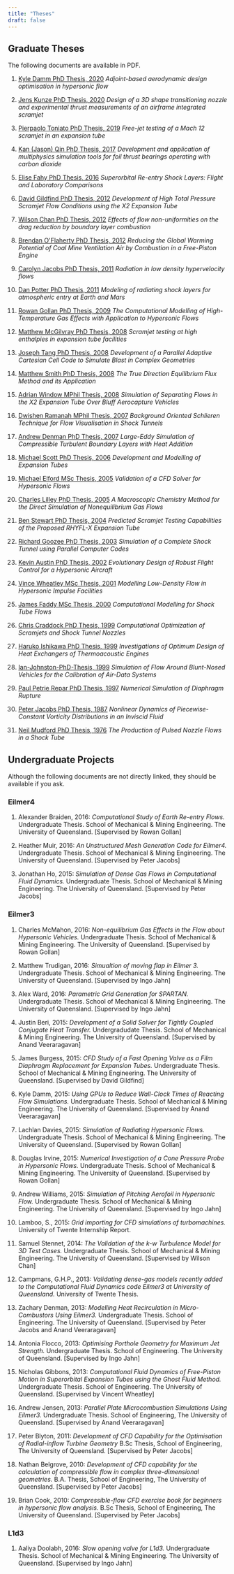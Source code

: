 ```yaml
---
title: "Theses"
draft: false
---
```


## Graduate Theses
The following documents are available in PDF.

1. [Kyle Damm PhD Thesis, 2020](/pdfs/kyle-damm-phd-thesis-feb-2020.pdf) *Adjoint-based aerodynamic design optimisation in hypersonic flow*

1. [Jens Kunze PhD Thesis, 2020](/pdfs/jens-kunze-phd-thesis-feb-2020.pdf) *Design of a 3D shape transitioning nozzle and experimental thrust measurements of an airframe integrated scramjet*

1. [Pierpaolo Toniato PhD Thesis, 2019](/pdfs/pierpaolo-toniato-phd-thesis-2019.pdf) *Free-jet testing of a Mach 12 scramjet in an expansion tube*

1. [Kan (Jason) Qin PhD Thesis, 2017](/pdfs/kan-qin-phd-thesis-oct-2017.pdf) *Development and application of multiphysics simulation tools for foil thrust bearings operating with carbon dioxide*

1. [Elise Fahy PhD Thesis, 2016](/pdfs/elise-fahy-phd-thesis-dec-2016.pdf) *Superorbital Re-entry Shock Layers: Flight and Laboratory Comparisons*

1. [David Gildfind PhD Thesis, 2012](/pdfs/david-gildfind-phd-thesis-oct-2012.pdf) *Development of High Total Pressure Scramjet Flow Conditions using the X2 Expansion Tube*

1. [Wilson Chan PhD Thesis, 2012](/pdfs/wilson-chan-phd-thesis-aug-2012.pdf) *Effects of flow non-uniformities on the drag reduction by boundary layer combustion*

1. [Brendan O'Flaherty PhD Thesis, 2012](/pdfs/brendan-oflaherty-phd-thesis-june-2012.pdf) *Reducing the Global Warming Potential of Coal Mine Ventilation Air by Combustion in a Free-Piston Engine*

1. [Carolyn Jacobs PhD Thesis, 2011](/pdfs/carolyn-jacobs-phd-finalthesis-UQversion-aug-2011.pdf) *Radiation in low density hypervelocity flows*

1. [Dan Potter PhD Thesis, 2011](/pdfs/dan-potter-phd-thesis-may-2011.pdf) *Modeling of radiating shock layers for atmospheric entry at Earth and Mars*

1. [Rowan Gollan PhD Thesis, 2009](/pdfs/rowan-gollan-PhD-thesis-feb-2009.pdf) *The Computational Modelling of High-Temperature Gas Effects with Application to Hypersonic Flows*

1. [Matthew McGilvray PhD Thesis, 2008](/pdfs/matt-mcgilvray-PhD-thesis-sep-2008.pdf) *Scramjet testing at high enthalpies in expansion tube facilities*

1. [Joseph Tang PhD Thesis, 2008](/pdfs/joseph-tang-PhD-thesis-jun-2008.pdf) *Development of a Parallel Adaptive Cartesian Cell Code to Simulate Blast in Complex Geometries*

1. [Matthew Smith PhD Thesis, 2008](/pdfs/matthew-smith-PhD-thesis-june-2008.pdf) *The True Direction Equilibrium Flux Method and its Application*

1. [Adrian Window MPhil Thesis, 2008](/pdfs/adriaan-window-MPhil-thesis-oct-2008.pdf) *Simulation of Separating Flows in the X2 Expansion Tube Over Bluff Aerocapture Vehicles*

1. [Dwishen Ramanah MPhil Thesis, 2007](/pdfs/dwishen-ramanah-mphil_thesis-jan-2007.pdf) *Background Oriented Schlieren Technique for Flow Visualisation in Shock Tunnels*

1. [Andrew Denman PhD Thesis, 2007](/pdfs/andrew-denman-PhD-thesis-jan-2007.pdf) *Large-Eddy Simulation of Compressible Turbulent Boundary Layers with Heat Addition*

1. [Michael Scott PhD Thesis, 2006](/pdfs/michael-scott-phd-thesis-june-2006.pdf) *Development and Modelling of Expansion Tubes*

1. [Michael Elford MSc Thesis, 2005](/pdfs/michael-elford-masters-thesis-sep-2005.pdf) *Validation of a CFD Solver for Hypersonic Flows*

1. [Charles Lilley PhD Thesis, 2005](/pdfs/charles-lilley-phd-thesis-jun-2005.pdf) *A Macroscopic Chemistry Method for the Direct Simulation of Nonequilibrium Gas Flows*

1. [Ben Stewart PhD Thesis, 2004](/pdfs/ben-stewart-phd-thesis-oct-2004.pdf) *Predicted Scramjet Testing Capabilities of the Proposed RHYFL-X Expansion Tube*

1. [Richard Goozee PhD Thesis, 2003](/pdfs/richard-goozee-phd-thesis-apr-2003.pdf) *Simulation of a Complete Shock Tunnel using Parallel Computer Codes*

1. [Kevin Austin PhD Thesis, 2002](/pdfs/kevin-austin-phd-thesis-june-2002.pdf) *Evolutionary Design of Robust Flight Control for a Hypersonic Aircraft*

1. [Vince Wheatley MSc Thesis, 2001](/pdfs/vince-wheatley-masters-thesis-aug-2001.pdf) *Modelling Low-Density Flow in Hypersonic Impulse Facilities*

1. [James Faddy MSc Thesis, 2000](/pdfs/james-faddy-masters-thesis-aug-2000.pdf) *Computational Modelling for Shock Tube Flows*

1. [Chris Craddock PhD Thesis, 1999](/pdfs/chris-craddock-phd-thesis-aug-1999.pdf) *Computational Optimization of Scramjets and Shock Tunnel Nozzles*

1. [Haruko Ishikawa PhD Thesis, 1999](/pdfs/haruko-ishikawa-phd-thesis-dec-1999.pdf) *Investigations of Optimum Design of Heat Exchangers of Thermoacoustic Engines*

1. [Ian-Johnston-PhD-Thesis, 1999](/pdfs/ian-johnston-phd-thesis-jan-1999-export.pdf) *Simulation of Flow Around Blunt-Nosed Vehicles for the Calibration of Air-Data Systems*

1. [Paul Petrie Repar PhD Thesis, 1997](/pdfs/paul-petrie-repar-phd-thesis-dec-1997.pdf) *Numerical Simulation of Diaphragm Rupture*

1. [Peter Jacobs PhD Thesis, 1987](/pdfs/peter-jacobs-phd-thesis-may-1987.pdf) *Nonlinear Dynamics of Piecewise-Constant Vorticity Distributions in an Inviscid Fluid*

1. [Neil Mudford PhD Thesis, 1976](/pdfs/neil-mudford-phd-thesis-production-of-pulsed-nozzle-flows.pdf) *The Production of Pulsed Nozzle Flows in a Shock Tube*

## Undergraduate Projects
Although the following documents are not directly linked, they should be available if you ask.

### Eilmer4

1. Alexander Braiden, 2016: *Computational Study of Earth Re-entry Flows.* Undergraduate Thesis. School of Mechanical & Mining Engineering. The University of Queensland. [Supervised by Rowan Gollan]

1. Heather Muir, 2016: *An Unstructured Mesh Generation Code for Eilmer4.* Undergraduate Thesis. School of Mechanical & Mining Engineering. The University of Queensland. [Supervised by Peter Jacobs]

1. Jonathan Ho, 2015: *Simulation of Dense Gas Flows in Computational Fluid Dynamics.* Undergraduate Thesis. School of Mechanical & Mining Engineering. The University of Queensland. [Supervised by Peter Jacobs]


### Eilmer3

1. Charles McMahon, 2016: *Non-equilibrium Gas Effects in the Flow about Hypersonic Vehicles.* Undergraduate Thesis. School of Mechanical & Mining Engineering. The University of Queensland. [Supervised by Rowan Gollan]

1. Matthew Trudigan, 2016: *Simualtion of moving flap in Eilmer 3.* Undergraduate Thesis. School of Mechanical & Mining Engineering. The University of Queensland. [Supervised by Ingo Jahn]

1. Alex Ward, 2016: *Parametric Grid Generation for SPARTAN.*  Undergraduate Thesis. School of Mechanical & Mining Engineering. The University of Queensland. [Supervised by Ingo Jahn]

1. Justin Beri, 2015: *Development of a Solid Solver for Tightly Coupled Conjugate Heat Transfer.* Undergradudate Thesis. School of Mechanical & Mining Engineering. The University of Queensland. [Supervised by Anand Veeraragavan]

1. James Burgess, 2015: *CFD Study of a Fast Opening Valve as a Film Diaphragm Replacement for Expansion Tubes.*  Undergraduate Thesis. School of Mechanical & Mining Engineering. The University of Queensland. [Supervised by David Gildfind]

1. Kyle Damm, 2015: *Using GPUs to Reduce Wall-Clock Times of Reacting Flow Simulations.* Undergraduate Thesis. School of Mechanical & Mining Engineering. The University of Queensland. [Supervised by Anand Veeraragavan]

1. Lachlan Davies, 2015: *Simulation of Radiating Hypersonic Flows.* Undergraduate Thesis. School of Mechanical & Mining Engineering. The University of Queensland. [Supervised by Rowan Gollan]

1. Douglas Irvine, 2015: *Numerical Investigation of a Cone Pressure Probe in Hypersonic Flows.* Undergraduate Thesis. School of Mechanical & Mining Engineering. The University of Queensland. [Supervised by Rowan Gollan]

1. Andrew Williams, 2015: *Simulation of Pitching Aerofoil in Hypersonic Flow.* Undergraduate Thesis. School of Mechanical & Mining Engineering. The University of Queensland. [Supervised by Ingo Jahn]

1. Lamboo, S., 2015: *Grid importing for CFD simulations of turbomachines.*  University of Twente Internship Report.

1. Samuel Stennet, 2014: *The Validation of the k-w Turbulence Model for 3D Test Cases.* Undergraduate Thesis. School of Mechanical & Mining Engineering. The University of Queensland. [Supervised by Wilson Chan]

1. Campmans, G.H.P., 2013: *Validating dense-gas models recently added to the Computational Fluid Dynamics code Eilmer3 at University of Queensland.* University of Twente Thesis.

1. Zachary Denman, 2013: *Modelling Heat Recirculation in Micro-Combustors Using Eilmer3.* Undergraduate Thesis. School of Engineering. The University of Queensland. [Supervised by Peter Jacobs and Anand Veeraragavan]

1. Antonia Flocco, 2013: *Optimising Porthole Geometry for Maximum Jet Strength.* Undergraduate Thesis. School of Engineering. The University of Queensland. [Supervised by Ingo Jahn]

1. Nicholas Gibbons, 2013: *Computational Fluid Dynamics of Free-Piston Motion in Superorbital Expansion Tubes using the Ghost Fluid Method.* Undergraduate Thesis. School of Engineering. The University of Queensland. [Supervised by Vincent Wheatley]

1. Andrew Jensen, 2013: *Parallel Plate Microcombustion Simulations Using Eilmer3.* Undergraduate Thesis. School of Engineering, The University of Queensland. [Supervised by Anand Veeraragavan]

1. Peter Blyton, 2011: *Development of CFD Capability for the Optimisation of Radial-inflow Turbine Geometry* B.Sc Thesis, School of Engineering, The University of Queensland. [Supervised by Peter Jacobs]

1. Nathan Belgrove, 2010: *Development of CFD capability for the calculation of compressible flow in complex three-dimensional geometries.* B.A. Thesis, School of Engineering, The University of Queensland. [Supervised by Peter Jacobs]

1. Brian Cook, 2010: *Compressible-flow CFD exercise book for beginners in hypersonic flow analysis.* B.Sc Thesis, School of Engineering, The University of Queensland. [Supervised by Peter Jacobs]


### L1d3

1. Aaliya Doolabh, 2016:  *Slow opening valve for L1d3.* Undergraduate Thesis. School of Mechanical & Mining Engineering. The University of Queensland. [Supervised by Ingo Jahn]


